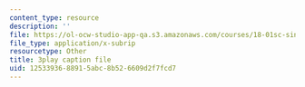 ```yaml
---
content_type: resource
description: ''
file: https://ol-ocw-studio-app-qa.s3.amazonaws.com/courses/18-01sc-single-variable-calculus-fall-2010/1253393688915abc8b526609d2f7fcd7_zUEuKrxgHws.vtt
file_type: application/x-subrip
resourcetype: Other
title: 3play caption file
uid: 12533936-8891-5abc-8b52-6609d2f7fcd7
---
```

